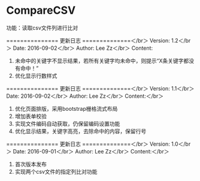 # CompareCSV
功能：读取csv文件列进行比对

=============== 更新日志 ==============＜/br＞
Version: 1.2＜/br＞
Date: 2016-09-02＜/br＞
Author: Lee Zz＜/br＞
Content:
  1. 未命中的关键字不显示结果，若所有关键字均未命中，则提示“X条关键字都没有命中！”
  2. 优化显示行数样式



=============== 更新日志 ==============＜/br＞
Version: 1.1＜/br＞
Date: 2016-09-02＜/br＞
Author: Lee Zz＜/br＞
Content:＜/br＞
  1. 优化页面排版，采用bootstrap栅格流式布局
  2. 增加表单校验
  3. 实现文件编码自动获取，仍保留编码设置功能
  4. 优化显示结果，关键字高亮，去除命中的内容，保留行号



=============== 更新日志 ==============＜/br＞
Version: 1.0＜/br＞
Date: 2016-09-01＜/br＞
Author: Lee Zz＜/br＞
Content:＜/br＞
  1. 首次版本发布
  2. 实现两个csv文件的指定列比对功能
